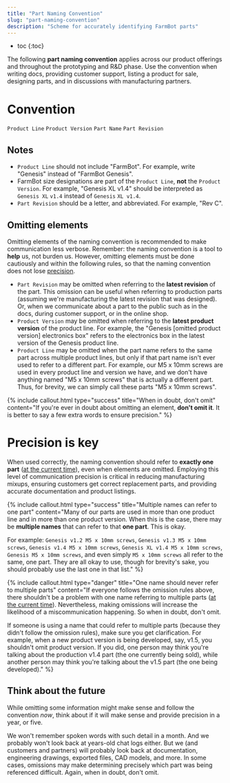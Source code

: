 ```yaml
---
title: "Part Naming Convention"
slug: "part-naming-convention"
description: "Scheme for accurately identifying FarmBot parts"
---
```


* toc
{:toc}

The following **part naming convention** applies across our product offerings and throughout the prototyping and R&D phase. Use the convention when writing docs, providing customer support, listing a product for sale, designing parts, and in discussions with manufacturing partners.

# Convention
`Product Line` `Product Version` `Part Name` `Part Revision`

## Notes
  * `Product Line` should not include "FarmBot". For example, write "Genesis" instead of "FarmBot Genesis".
  * FarmBot size designations are part of the `Product Line`, **not** the `Product Version`. For example, "Genesis XL v1.4" should be interpreted as `Genesis XL` `v1.4` instead of `Genesis` `XL v1.4`.
  * `Part Revision` should be a letter, and abbreviated. For example, "Rev C".

## Omitting elements
Omitting elements of the naming convention is recommended to make communication less verbose. Remember: the naming convention is a tool to **help** us, not burden us. However, omitting elements must be done cautiously and within the following rules, so that the naming convention does not lose [precision](#precision-is-key).
  * `Part Revision` may be omitted when referring to the **latest revision** of the part. This omission can be useful when referring to production parts (assuming we're manufacturing the latest revision that was designed). Or, when we communicate about a part to the public such as in the docs, during customer support, or in the online shop.
  * `Product Version` may be omitted when referring to the **latest product version** of the product line. For example, the "Genesis [omitted product version] electronics box" refers to the electronics box in the latest version of the Genesis product line.
  * `Product Line` may be omitted when the part name refers to the same part across multiple product lines, but only if that part name isn't ever used to refer to a different part. For example, our M5 x 10mm screws are used in every product line and version we have, and we don't have anything named "M5 x 10mm screws" that is actually a different part. Thus, for brevity, we can simply call these parts "M5 x 10mm screws".

{%
include callout.html
type="success"
title="When in doubt, don't omit"
content="If you're ever in doubt about omitting an element, **don't omit it**. It is better to say a few extra words to ensure precision."
%}

# Precision is key
When used correctly, the naming convention should refer to **exactly one part** ([at the current time](#think-about-the-future)), even when elements are omitted. Employing this level of communication precision is critical in reducing manufacturing mixups, ensuring customers get correct replacement parts, and providing accurate documentation and product listings.

{%
include callout.html
type="success"
title="Multiple names can refer to one part"
content="Many of our parts are used in more than one product line and in more than one product version. When this is the case, there may be **multiple names** that can refer to that **one part**. This is okay.

For example: `Genesis v1.2 M5 x 10mm screws`, `Genesis v1.3 M5 x 10mm screws`, `Genesis v1.4 M5 x 10mm screws`, `Genesis XL v1.4 M5 x 10mm screws`, `Genesis M5 x 10mm screws`, and even simply `M5 x 10mm screws` all refer to the same, one part. They are all okay to use, though for brevity's sake, you should probably use the last one in that list."
%}



{%
include callout.html
type="danger"
title="One name should never refer to multiple parts"
content="If everyone follows the omission rules above, there shouldn't be a problem with one name referring to multiple parts ([at the current time](#think-about-the-future)). Nevertheless, making omissions will increase the likelihood of a miscommunication happening. So when in doubt, don't omit.

If someone is using a name that could refer to multiple parts (because they didn't follow the omission rules), make sure you get clarification. For example, when a new product version is being developed, say, v1.5, you shouldn't omit product version. If you did, one person may think you're talking about the production v1.4 part (the one currently being sold), while another person may think you're talking about the v1.5 part (the one being developed)."
%}

## Think about the future
While omitting some information might make sense and follow the convention _now_, think about if it will make sense and provide precision in a year, or five.

We won't remember spoken words with such detail in a month. And we probably won't look back at years-old chat logs either. But we (and customers and partners) will probably look back at documentation, engineering drawings, exported files, CAD models, and more. In some cases, omissions may make determining precisely which part was being referenced difficult. Again, when in doubt, don't omit.


